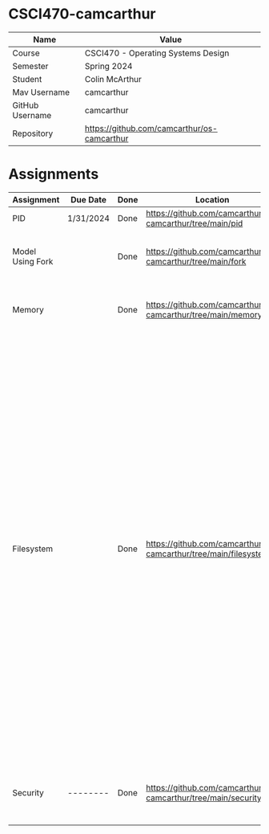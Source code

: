 # CSCI470-camcarthur

| Name  | Value |
| ------------- | ------------- |
| Course  | CSCI470 - Operating Systems Design  |
| Semester  | Spring 2024  |
| Student  | Colin McArthur  |
| Mav Username  | camcarthur  |
| GitHub Username  | camcarthur  |
| Repository  | https://github.com/camcarthur/os-camcarthur  |

# Assignments

| Assignment | Due Date | Done | Location | Notes |
| ---------- | -------- | ---- | -------- | ----- |
| PID | 1/31/2024 | Done | https://github.com/camcarthur/os-camcarthur/tree/main/pid | In Class Activity |
| Model Using Fork |  | Done | https://github.com/camcarthur/os-camcarthur/tree/main/fork |Simulate probabilities of a coin flip using fork|
| Memory |  | Done | https://github.com/camcarthur/os-camcarthur/tree/main/memory | Server sends message to client once connected |
| Filesystem |   | Done | https://github.com/camcarthur/os-camcarthur/tree/main/filesystems | The Dockerfile creates a container running ubuntu and then creates a filesystem with specific ACLs. In the image within the repo, you can see the Dockerfile get built and run, as well as the proper ownership for filesystem. The python file performs a recursive seach from an inputed directory to find all files with a specified suffix. It keeps track of visited directories and avoids symlinks to prevent cycles. |
| Security | -------- | Done | https://github.com/camcarthur/os-camcarthur/tree/main/security | Reads in an input, encrypts it, decrypts it, and prints all variables |
